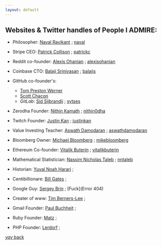 ```yaml
---
layout: default
---
```


## Websites & Twitter handles of People I **ADMIRE**:


*  Philosopher: [Naval Ravikant](https://nav.al/)  ;   [naval](https://twitter.com/naval?ref_src=twsrc%5Egoogle%7Ctwcamp%5Eserp%7Ctwgr%5Eauthor)
  
*  Stripe CEO: [Patrick Collison](http://patrickcollison.com/) ; [patrickc](https://twitter.com/patrickc?lang=en)
  
*  Reddit co-founder: [Alexis Ohanian](https://alexisohanian.com/) ; [alexisohanian](https://twitter.com/alexisohanian?lang=en)
  
*  Coinbase CTO: [Balaji Srinivasan](https://balajis.com/)  ; [balajis](https://twitter.com/balajis?lang=en)
  
*  GitHub co-founder's:
   * [Tom Preston Werner](https://tom.preston-werner.com/)  
   * [Scott Chacon](http://scottchacon.com/)
   * _GitLab_: [Sid Sijbrandij](https://sytse.com/) ; [sytses](https://twitter.com/sytses?lang=en)
     
*  Zerodha Founder: [Nithin Kamath](https://nithinkamath.me/) ; [nithin0dha](https://twitter.com/nithin0dha?lang=en)
  
*  Twitch Founder: [Justin Kan](https://beacons.page/justinkan) ; [justinkan](https://twitter.com/justinkan?ref_src=twsrc%5Egoogle%7Ctwcamp%5Eserp%7Ctwgr%5Eauthor)
  
*  Value Investing Teacher: [Aswath Damodaran](http://people.stern.nyu.edu/adamodar/New_Home_Page/home.htm) ; [aswathdamodaran](https://twitter.com/aswathdamodaran?lang=en)

*  Bloomberg Owner: [Michael Bloomberg](https://www.mikebloomberg.com/) ; [mikebloomberg](https://twitter.com/mikebloomberg?lang=en)

*  Ethereum Co-founder: [Vitalik Buterin](https://vitalik.ca/) ; [vitalikbuterin](https://twitter.com/vitalikbuterin?lang=en)

*  Mathematical Statistician: [Nassim Nicholas Taleb](https://www.fooledbyrandomness.com/) ; [nntaleb](https://twitter.com/nntaleb?ref_src=twsrc%5Egoogle%7Ctwcamp%5Eserp%7Ctwgr%5Eauthor)

*  Historian: [Yuval Noah Harari](https://www.ynharari.com/) ; []()

*  Centibillionare: [Bill Gates](https://www.gatesnotes.com/) ; []()

*  Google Guy: [Sergey Brin](http://infolab.stanford.edu/~sergey/) ; [Fuck](Error 404)
 
*  Creater of www: [Tim Berners-Lee](https://www.w3.org/People/Berners-Lee/) ; []()

*  Gmail Founder: [Paul Buchheit](http://paulbuchheit.blogspot.com/?m=1) ; []()

*  Ruby Founder: [Matz](https://matz.rubyist.net/) ; []()

*  PHP Founder: [Lerdorf](https://toys.lerdorf.com/) ; []()

[_yay_ back](https://srterm.github.io/srt/blog.html)
